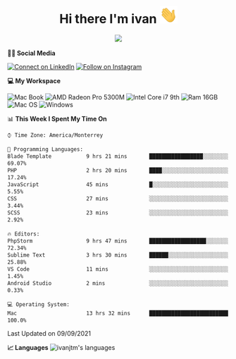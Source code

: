 <h1 align="center">Hi there I'm ivan <img src="https://raw.githubusercontent.com/ABSphreak/ABSphreak/master/gifs/Hi.gif" width="40px" /></h1>
<div align="center">
<img src="http://github-readme-streak-stats.herokuapp.com?user=ivanjtm&hide_border=true&background=00000000&border=FFFFFF00&sideNums=A8A8A8&sideLabels=A8A8A8&currStreakNum=FFC93C&dates=A8A8A8)](https://git.io/streak-stats"/>
</div>

**👦🏻 Social Media**

[![Connect on LinkedIn](https://img.shields.io/badge/LinkedIn-%230077B5.svg?&style=flat-square&logo=linkedin&logoColor=white)](https://www.linkedin.com/in/ivanjtm)
[![Follow on Instagram](https://img.shields.io/badge/Instagram-E4405F?style=flat-square&logo=instagram&logoColor=white)](https://www.instagram.com/ivanjtm)

**💻 My Workspace**

![Mac Book](https://img.shields.io/badge/Apple-MacBook_Pro_2019-999999?style=flat-square&logo=apple&logoColor=white)
![AMD Radeon Pro 5300M](https://img.shields.io/badge/AMD-Radeon_Pro_5300M-ED1C24?style=flat-square&logo=amd&logoColor=white)
![Intel Core i7 9th](https://img.shields.io/badge/Intel-Core_i7_9th-0071C5?style=flat-square&logo=intel&logoColor=white)
![Ram 16GB](https://img.shields.io/badge/RAM-16GB-230071C5?style=flat-square&logoColor=white)
![Mac OS](https://img.shields.io/badge/Mac%20OS-000000?style=flat-square&logo=apple&logoColor=white)
![Windows](https://img.shields.io/badge/Windows-0078D6?style=flat-square&logo=windows&logoColor=white)


<!--START_SECTION:waka-->
📊 **This Week I Spent My Time On** 

```text
⌚︎ Time Zone: America/Monterrey

💬 Programming Languages: 
Blade Template           9 hrs 21 mins       █████████████████░░░░░░░░   69.07% 
PHP                      2 hrs 20 mins       ████░░░░░░░░░░░░░░░░░░░░░   17.24% 
JavaScript               45 mins             █░░░░░░░░░░░░░░░░░░░░░░░░   5.55% 
CSS                      27 mins             ░░░░░░░░░░░░░░░░░░░░░░░░░   3.44% 
SCSS                     23 mins             ░░░░░░░░░░░░░░░░░░░░░░░░░   2.92%

🔥 Editors: 
PhpStorm                 9 hrs 47 mins       ██████████████████░░░░░░░   72.34% 
Sublime Text             3 hrs 30 mins       ██████░░░░░░░░░░░░░░░░░░░   25.88% 
VS Code                  11 mins             ░░░░░░░░░░░░░░░░░░░░░░░░░   1.45% 
Android Studio           2 mins              ░░░░░░░░░░░░░░░░░░░░░░░░░   0.33%

💻 Operating System: 
Mac                      13 hrs 32 mins      █████████████████████████   100.0%

```


 Last Updated on 09/09/2021
<!--END_SECTION:waka-->
**📈 Languages**
 ![ivanjtm's languages](https://wakatime.com/share/@ivanjtm/a32f83c6-d0c9-49a4-a5ae-d0440b950377.svg)
